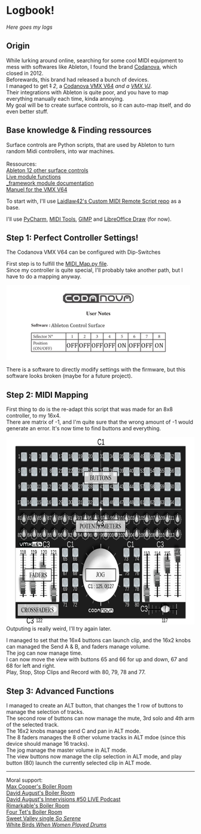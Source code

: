 # Logbook!

*Here goes my logs*

## Origin

While lurking around online, searching for some cool MIDI equipment to mess with softwares like Ableton, I found the brand [Codanova](http://codanova.over-blog.com/), which closed in 2012.<br>
Beforewards, this brand had released a bunch of devices.<br>I managed to get ~~1~~ *2*, a [Codanova VMX V64](http://codanova.over-blog.com/article-new-prototype-midi-controller-codanova-vmx-v64-50855556.html) *and a [VMX VJ](http://codanova-fr.over-blog.com/article-27262311.html)*.<br>
Their integrations with Ableton is quite poor, and you have to map everything manually each time, kinda annoying.<br>
My goal will be to create surface controls, so it can auto-map itself, and do even better stuff.

## Base knowledge & Finding ressources

Surface controls are Python scripts, that are used by Ableton to turn random Midi controllers, into war machines.<br>
<br>Ressources:<br>
[Ableton 12 other surface controls](https://github.com/gluon/AbletonLive12_MIDIRemoteScripts)<br>
[Live module functions](https://structure-void.com/PythonLiveAPI_documentation/Live11.0.xml)<br>
[_framework module documentation](https://structure-void.com/AbletonLiveRemoteScripts_Docs/_Framework/)<br>
[Manuel for the VMX V64](https://www.manualslib.com/manual/2817471/Codanova-Vmx-V-64.html)

To start with, I'll use [Laidlaw42's Custom MIDI Remote Script repo](https://github.com/laidlaw42/ableton-live-midi-remote-scripts) as a base.


I'll use [PyCharm](https://www.jetbrains.com/pycharm/), [MIDI Tools](https://mountainutilities.eu/miditools), [GIMP](https://www.gimp.org/) and [LibreOffice Draw](https://www.libreoffice.org/discover/draw/) (for now).


## Step 1: Perfect Controller Settings!

The Codanova VMX V64 can be configured with Dip-Switches

First step is to fulfill the [MIDI_Map.py file](https://github.com/laidlaw42/ableton-live-midi-remote-scripts/blob/YourControllerName/YourControllerName%20-%20Live%2011/MIDI_Map.py).<br>
Since my controller is quite special, I'll probably take another path, but I have to do a mapping anyway.

<img src="https://github.com/Meb-Do-Stuff/Codanova-VMX-V64-Ableton-Surface-Control/blob/main/dipswitch.jpg?raw=true" height="200">

There is a software to directly modify settings with the firmware, but this software looks broken (maybe for a future project).

## Step 2: MIDI Mapping

First thing to do is the re-adapt this script that was made for an 8x8 controller, to my 16x4.<br>
There are matrix of -1, and I'm quite sure that the wrong amount of -1 would generate an error.
It's now time to find buttons and everything.

<img src="https://raw.githubusercontent.com/Meb-Do-Stuff/Codanova-VMX-V64-Ableton-Surface-Control/main/Map.png" height="500">
<br>Outputing is really weird, I'll try again later.

I managed to set that the 16x4 buttons can launch clip, and the 16x2 knobs can managed the Send A & B, and faders manage volume.<br>
The jog can now manage time.<br>
I can now move the view with buttons 65 and 66 for up and down, 67 and 68 for left and right.<br>
Play, Stop, Stop Clips and Record with 80, 79, 78 and 77.<br>

## Step 3: Advanced Functions

I managed to create an ALT button, that changes the 1 row of buttons to manage the selection of tracks.<br>
The second row of buttons can now manage the mute, 3rd solo and 4th arm of the selected track.<br>
The 16x2 knobs manage send C and pan in ALT mode.<br>
The 8 faders manages the 8 other volume tracks in ALT mdoe (since this device should manage 16 tracks).<br>
The jog manage the master volume in ALT mode.<br>
The view buttons now manage the clip selection in ALT mode, and play button (80) launch the currently selected clip in ALT mode.<br>

---

Moral support:<br>
[Max Cooper's Boiler Room](https://soundcloud.com/platform/max-cooper?si=8238550d7a3144bcaceca196e514521c&utm_source=clipboard&utm_medium=text&utm_campaign=social_sharing)<br>
[David August's Boiler Room](https://soundcloud.com/platform/david-august?si=6f764d61632349fcb5e680b10d23418d&utm_source=clipboard&utm_medium=text&utm_campaign=social_sharing)<br>
[David August's Innervisions #50 LIVE Podcast](https://soundcloud.com/davidaugust/innervisions-50-live-podcast?si=6fd98977e3b647429ca6c9d1a45be392&utm_source=clipboard&utm_medium=text&utm_campaign=social_sharing)<br>
[Rimarkable's Boiler Room](https://youtu.be/hoyCaeT_tuo)<br>
[Four Tet's Boiler Room](https://www.youtube.com/watch?v=Ca6pjR2TLns)<br>
[Sweet Valley single *So Serene*](https://open.spotify.com/intl-fr/album/3VM5KHTGJAVkbFc1tkDTHG)<br>
[White Birds *When Women Played Drums*](https://open.spotify.com/intl-fr/album/0pjKENinrmO6cBGplZIEfS)